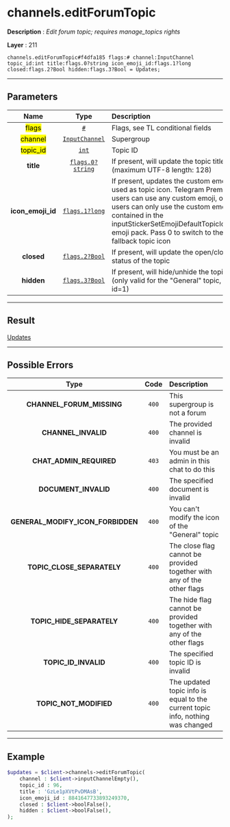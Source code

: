 # channels.editForumTopic

**Description** : *Edit forum topic; requires manage_topics rights*

**Layer** : 211

```tl
channels.editForumTopic#f4dfa185 flags:# channel:InputChannel topic_id:int title:flags.0?string icon_emoji_id:flags.1?long closed:flags.2?Bool hidden:flags.3?Bool = Updates;
```

---

## Parameters

| Name | Type | Description |
| :---: | :---: | :--- |
| <mark>flags</mark> | [`#`](type/#) | Flags, see TL conditional fields |
| <mark>channel</mark> | [`InputChannel`](type/InputChannel) | Supergroup |
| <mark>topic_id</mark> | [`int`](type/int) | Topic ID |
| **title** | [`flags.0?string`](type/string) | If present, will update the topic title (maximum UTF-8 length: 128) |
| **icon_emoji_id** | [`flags.1?long`](type/long) | If present, updates the custom emoji used as topic icon. Telegram Premium users can use any custom emoji, other users can only use the custom emojis contained in the inputStickerSetEmojiDefaultTopicIcons emoji pack. Pass 0 to switch to the fallback topic icon |
| **closed** | [`flags.2?Bool`](type/Bool) | If present, will update the open/closed status of the topic |
| **hidden** | [`flags.3?Bool`](type/Bool) | If present, will hide/unhide the topic (only valid for the "General" topic, id=1) |

---

## Result

[Updates](type/Updates)

---

## Possible Errors

| Type | Code | Description |
| :---: | :---: | :--- |
| **CHANNEL_FORUM_MISSING** | `400` | This supergroup is not a forum |
| **CHANNEL_INVALID** | `400` | The provided channel is invalid |
| **CHAT_ADMIN_REQUIRED** | `403` | You must be an admin in this chat to do this |
| **DOCUMENT_INVALID** | `400` | The specified document is invalid |
| **GENERAL_MODIFY_ICON_FORBIDDEN** | `400` | You can't modify the icon of the "General" topic |
| **TOPIC_CLOSE_SEPARATELY** | `400` | The close flag cannot be provided together with any of the other flags |
| **TOPIC_HIDE_SEPARATELY** | `400` | The hide flag cannot be provided together with any of the other flags |
| **TOPIC_ID_INVALID** | `400` | The specified topic ID is invalid |
| **TOPIC_NOT_MODIFIED** | `400` | The updated topic info is equal to the current topic info, nothing was changed |

---

## Example

```php
$updates = $client->channels->editForumTopic(
	channel : $client->inputChannelEmpty(),
	topic_id : 96,
	title : 'GzLe1pXVtPvDMAsB',
	icon_emoji_id : 8841647733893249370,
	closed : $client->boolFalse(),
	hidden : $client->boolFalse(),
);
```